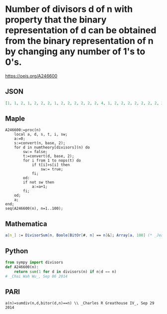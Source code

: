 # Number of divisors d of n with property that the binary representation of d can be obtained from the binary representation of n by changing any number of 1's to 0's\.
https://oeis.org/A246600
## JSON
```JSON
[1, 1, 2, 1, 2, 2, 2, 1, 2, 2, 2, 2, 2, 2, 4, 1, 2, 2, 2, 2, 2, 2, 2, 2, 2, 2, 4, 2, 2, 4, 2, 1, 2, 2, 2, 2, 2, 2, 3, 2, 2, 2, 2, 2, 4, 2, 2, 2, 2, 2, 4, 2, 2, 4, 3, 2, 2, 2, 2, 4, 2, 2, 6, 1, 2, 2, 2, 2, 2, 2, 2, 2, 2, 2, 3, 2, 2, 3, 2, 2, 2, 2, 2, 2, 4, 2, 3, 2, 2, 4, 2]
```
## Maple
```Maple
A246600:=proc(n)
    local a, d, s, t, i, sw;
    a:=0;
    s:=convert(n, base, 2);
    for d in numtheory[divisors](n) do
        sw:= false;
        t:=convert(d, base, 2);
        for i from 1 to nops(t) do
            if t[i]>s[i] then
                sw:= true;
            fi;
        od:
        if not sw then
            a:=a+1;
        fi;
    od;
    a;
end;
seq(A246600(n), n=1..100);
```
## Mathematica
```Mathematica
a[n_] := DivisorSum[n, Boole[BitOr[#, n] == n]&]; Array[a, 100] (* _Jean-François Alcover_, Dec 02 2015, adapted from PARI *)
```
## Python
```Python
from sympy import divisors
def A246600(n):
    return sum(1 for d in divisors(n) if n|d == n)
# _Chai Wah Wu_, Sep 06 2014
```
## PARI
```PARI
a(n)=sumdiv(n,d,bitor(d,n)==n) \\ _Charles R Greathouse IV_, Sep 29 2014
```

